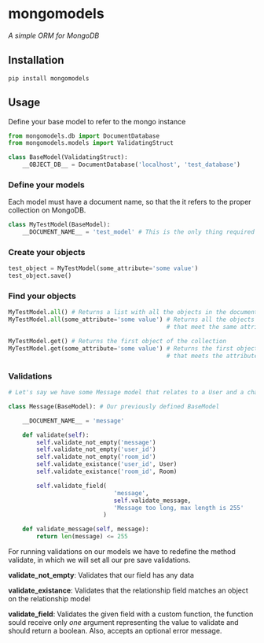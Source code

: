 # mongomodels

*A simple ORM for MongoDB*

## Installation
`pip install mongomodels`

## Usage
Define your base model to refer to the mongo instance

```python
from mongomodels.db import DocumentDatabase
from mongomodels.models import ValidatingStruct

class BaseModel(ValidatingStruct):
    __OBJECT_DB__ = DocumentDatabase('localhost', 'test_database')
```

### Define your models
Each model must have a document name, so that the it refers to the proper
collection on MongoDB.

```python
class MyTestModel(BaseModel):
    __DOCUMENT_NAME__ = 'test_model' # This is the only thing required
```

### Create your objects

```python
test_object = MyTestModel(some_attribute='some value')
test_object.save()
```

### Find your objects

```python
MyTestModel.all() # Returns a list with all the objects in the document
MyTestModel.all(some_attribute='some value') # Returns all the objects
                                             # that meet the same attributes

MyTestModel.get() # Returns the first object of the collection
MyTestModel.get(some_attribute='some value') # Returns the first object
                                             # that meets the attributes
```

### Validations

```python
# Let's say we have some Message model that relates to a User and a chat Room

class Message(BaseModel): # Our previously defined BaseModel

    __DOCUMENT_NAME__ = 'message'

    def validate(self):
        self.validate_not_empty('message')
        self.validate_not_empty('user_id')
        self.validate_not_empty('room_id')
        self.validate_existance('user_id', User)
        self.validate_existance('room_id', Room)

        self.validate_field(
                              'message',
                              self.validate_message,
                              'Message too long, max length is 255'
                           )

    def validate_message(self, message):
        return len(message) <= 255
```

For running validations on our models we have to redefine the method validate,
in which we will set all our pre save validations.

**validate_not_empty**: Validates that our field has any data

**validate_existance**: Validates that the relationship field matches an object
                        on the relationship model

**validate_field**: Validates the given field with a custom function,
                    the function sould receive only *one* argument representing
                    the value to validate and should return a boolean. Also,
                    accepts an optional error message.
